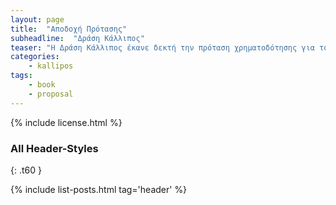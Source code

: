 ```yaml
---
layout: page
title:  "Αποδοχή Πρότασης"
subheadline:  "Δράση Κάλλιπος"
teaser: "Η Δράση Κάλλιπος έκανε δεκτή την πρόταση χρηματοδότησης για το βιβλίο"
categories:
    - kallipos
tags:
    - book
    - proposal
---
```



{% include license.html %}

### All Header-Styles
{: .t60 }

{% include list-posts.html tag='header' %}
